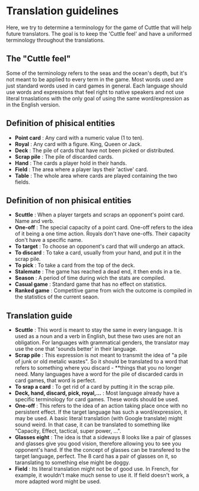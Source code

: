 # Translation guidelines

Here, we try to determine a terminology for the game of Cuttle that will help future translators.  The goal is to keep the 'Cuttle feel' and have a uniformed terminology throughout the translations.


## The "Cuttle feel"
Some of the terminology refers to the seas and the ocean's depth, but it's not meant to be applied to every term in the game.  Most words used are just standard words used in card games in general. Each language should use words and expressions that feel right to native speakers and not use literal trnaslations with the only goal of using the same word/expression as in the English version.  


## Definition of phisical entities

- **Point card** :  Any card with a numeric value (1 to ten).
- **Royal** :  Any card with a figure.  King, Queen or Jack.
- **Deck** :  The pile of cards that have not been picked or distributed.
- **Scrap pile** :  The pile of discarded cards.
- **Hand** :  The cards a player hold in their hands.
- **Field** :  The area where a player lays their 'active' card.
- **Table** :  The whole area where cards are played containing the two fields.


## Definition of non phisical entities

- **Scuttle** :  When a player targets and scraps an opponent's point card.  Name and verb.
- **One-off** :  The special capacity of a point card.  One-off refers to the idea of it being a one time action.  Royals don't have one-offs. Their capacity don't have a specific name.
- **To target** :  To choose an opponent's card that will undergo an attack.
- **To discard** :  To take a card, usually from your hand, and put it in the scrap pile.
- **To pick** :  To take a card from the top of the deck.
- **Stalemate** :  The game has reached a dead end, it then ends in a tie.
- **Season** :  A period of time during wich the stats are compiled.
- **Casual game** :  Standard game that has no effect on statistics.
- **Ranked game** :  Competitive game from wich the outcome is compiled in the statistics of the current seaon.


## Translation guide

- **Scuttle** :  This word is meant to stay the same in every language.  It is used as a noun and a verb in English, but these two uses are not an obligation.  For languages with grammatical genders, the translator may use the one that 'sounds better' in their language.
- **Scrap pile** :  This expression is not meant to transmit the idea of "a pile of junk or old metalic wastes".  So it should be translated to a word that refers to something where you discard - **things that you no longer need.  Many languages have a word for the pile of discarded cards in card games, that word is perfect.
- **To srap a card** :  To get rid of a card by putting it in the scrap pile.  
- **Deck, hand, discard, pick, royal,...** :  Most language already have a specific terminology for card games.  These words should be used.
- **One-off** :  This refers to the idea of an action taking place once with no persistent effect.  If the target language has such a word/expression, it may be used. 
  A basic literal translation (with Google translate) might sound weird.  In that case, it can be translated to something like "Capacity, Effect, tactical, super power, ...". 
- **Glasses eight** :  The idea is that a sideways 8 looks like a pair of glasses and glasses give you good vision, therefore allowing you to see you opponent's hand.  If the the concept of glasses can be transfered to the target language, perfect. The 8 card has a pair of glasses on it, so taranslating to something else might be doggy.
- **Field** :  Its literal translation might not be of good use.  In French, for example, it wouldn't make much sense to use it. If field doesn't work, a more adapted word might be used.